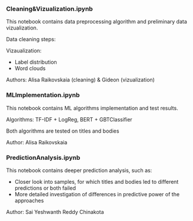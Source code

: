 ### Cleaning&Vizualization.ipynb

This notebook contains data preprocessing algorithm and preliminary data vizualization.

Data cleaning steps:

Vizaualization:
- Label distribution
- Word clouds

Authors: Alisa Raikovskaia (cleaning) & Gideon (vizualization)

### MLImplementation.ipynb

This notebook contains ML algorithms implementation and test results.

Algorithms: TF-IDF + LogReg, BERT + GBTClassifier

Both algorithms are tested on titles and bodies 

Author: Alisa Raikovskaia

### PredictionAnalysis.ipynb

This notebook contains deeper prediction analysis, such as:
- Closer look into samples, for which titles and bodies led to different predictions or both failed 
- More detailed investigation of differences in predictive power of the approaches

Author: Sai Yeshwanth Reddy Chinakota